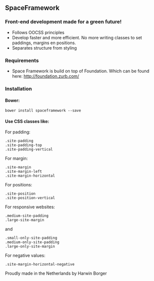 ## SpaceFramework 
### Front-end development made for a green future!

- Follows OOCSS principles
- Develop faster and more efficient. No more writing classes to set paddings, margins en positions. 
- Separates structure from styling 

### Requirements
- Space Framework is build on top of Foundation. Which can be found here: http://foundation.zurb.com/

### Installation

#### Bower: 
```
bower install spaceframework --save
```

#### Use CSS classes like:
For padding:
```
.site-padding
.site-padding-top 
.site-padding-vertical
```

For margin:
```
.site-margin
.site-margin-left
.site-margin-horizontal
```

For positions:
```
.site-position
.site-position-vertical
```

For responsive websites:
```
.medium-site-padding
.large-site-margin
```
and

```
.small-only-site-padding
.medium-only-site-padding
.large-only-site-margin
```

For negative values:
```
.site-margin-horizontal-negative  
```

Proudly made in the Netherlands by Harwin Borger
